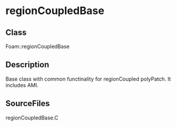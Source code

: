 # regionCoupledBase 
## Class
Foam::regionCoupledBase

## Description
Base class with common functinality for regionCoupled polyPatch.
It includes AMI.


## SourceFiles
regionCoupledBase.C

